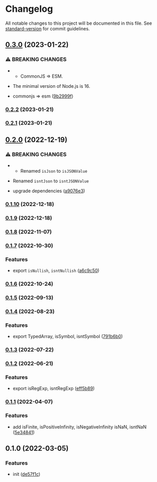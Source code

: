 # Changelog

All notable changes to this project will be documented in this file. See [standard-version](https://github.com/conventional-changelog/standard-version) for commit guidelines.

## [0.3.0](https://github.com/BlackGlory/prelude/compare/v0.2.2...v0.3.0) (2023-01-22)


### ⚠ BREAKING CHANGES

* - CommonJS => ESM.
- The minimal version of Node.js is 16.

* commonjs => esm ([9b2999f](https://github.com/BlackGlory/prelude/commit/9b2999fe8ddd263b3c7cb0e81efc7fd38e4dd11d))

### [0.2.2](https://github.com/BlackGlory/prelude/compare/v0.2.1...v0.2.2) (2023-01-21)

### [0.2.1](https://github.com/BlackGlory/prelude/compare/v0.2.0...v0.2.1) (2023-01-21)

## [0.2.0](https://github.com/BlackGlory/prelude/compare/v0.1.10...v0.2.0) (2022-12-19)


### ⚠ BREAKING CHANGES

* - Renamed `isJson` to `isJSONValue`
- Renamed `isntJson` to `isntJSONValue`

* upgrade dependencies ([a9076e3](https://github.com/BlackGlory/prelude/commit/a9076e32edad65c3f9bb09a2c5d4acaf9fde74da))

### [0.1.10](https://github.com/BlackGlory/prelude/compare/v0.1.9...v0.1.10) (2022-12-18)

### [0.1.9](https://github.com/BlackGlory/prelude/compare/v0.1.8...v0.1.9) (2022-12-18)

### [0.1.8](https://github.com/BlackGlory/prelude/compare/v0.1.7...v0.1.8) (2022-11-07)

### [0.1.7](https://github.com/BlackGlory/prelude/compare/v0.1.6...v0.1.7) (2022-10-30)


### Features

* export `isNullish`, `isntNullish` ([a6c9c50](https://github.com/BlackGlory/prelude/commit/a6c9c50b983b1bbe018c0331d326ad93eff29413))

### [0.1.6](https://github.com/BlackGlory/prelude/compare/v0.1.5...v0.1.6) (2022-10-24)

### [0.1.5](https://github.com/BlackGlory/prelude/compare/v0.1.4...v0.1.5) (2022-09-13)

### [0.1.4](https://github.com/BlackGlory/prelude/compare/v0.1.3...v0.1.4) (2022-08-23)


### Features

* export TypedArray, isSymbol, isntSymbol ([791b6b0](https://github.com/BlackGlory/prelude/commit/791b6b001300ac3a54e0b0e30d7097861fbfe618))

### [0.1.3](https://github.com/BlackGlory/prelude/compare/v0.1.2...v0.1.3) (2022-07-22)

### [0.1.2](https://github.com/BlackGlory/prelude/compare/v0.1.1...v0.1.2) (2022-06-21)


### Features

* export isRegExp, isntRegExp ([eff5b89](https://github.com/BlackGlory/prelude/commit/eff5b898803c28cf040f8b6bdfd05f18bb93fe29))

### [0.1.1](https://github.com/BlackGlory/prelude/compare/v0.1.0...v0.1.1) (2022-04-07)


### Features

* add isFinite, isPositiveInfinity, isNegativeInfinity isNaN, isntNaN ([5e34841](https://github.com/BlackGlory/prelude/commit/5e34841946a75db6aedfd91d70633c99b315e687))

## 0.1.0 (2022-03-05)


### Features

* init ([de57f1c](https://github.com/BlackGlory/prelude/commit/de57f1c12a7852007f4f54ff45f7b1d8a92f655d))
